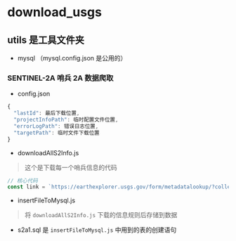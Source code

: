 # download_usgs

## utils 是工具文件夹

- mysql （mysql.config.json 是公用的）

### SENTINEL-2A 哨兵 2A 数据爬取

- config.json

```javascript
{
  "lastId": 最后下载位置,
  "projectInfoPath": 临时配置文件位置,
  "errorLogPath": 错误日志位置,
  "targetPath": 临时文件下载位置
}
```

- downloadAllS2Info.js

> 这个是下载每一个哨兵信息的代码

```javascript
// 核心代码
const link = `https://earthexplorer.usgs.gov/form/metadatalookup/?collection_id=10880&entity_id=${projectInfo.lastId}`;
```

- insertFileToMysql.js

> 将 ```downloadAllS2Info.js``` 下载的信息规则后存储到数据

- s2a1.sql 是 ```insertFileToMysql.js``` 中用到的表的创建语句